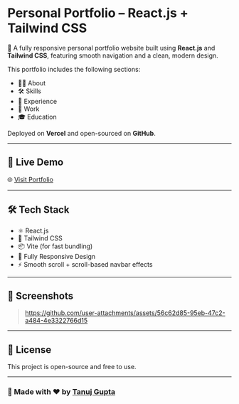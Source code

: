 # Personal Portfolio – React.js + Tailwind CSS

🚀 A fully responsive personal portfolio website built using **React.js** and **Tailwind CSS**, featuring smooth navigation and a clean, modern design.

This portfolio includes the following sections:
- 🧑‍💼 About
- 🛠️ Skills
- 💼 Experience
- 🧪 Work
- 🎓 Education

Deployed on **Vercel** and open-sourced on **GitHub**.

---

## 🔗 Live Demo

🌐 [Visit Portfolio](https://portfolio-d4y1.vercel.app/)  

---


## 🛠️ Tech Stack

- ⚛️ React.js
- 🎨 Tailwind CSS
- 📦 Vite (for fast bundling)
- 📱 Fully Responsive Design
- ⚡ Smooth scroll + scroll-based navbar effects

---

## 📸 Screenshots

> https://github.com/user-attachments/assets/56c62d85-95eb-47c2-a484-4e3322766d15


---

## 📄 License

This project is open-source and free to use.

---

### 🙌 Made with ❤️ by [Tanuj Gupta](https://www.linkedin.com/in/tanuj-gupta-45903b290)
